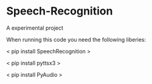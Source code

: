 # Speech-Recognition
A experimental project

When running this code you need the following liberies:

< pip install SpeechRecognition >

< pip install pyttsx3 >

< pip install PyAudio >


